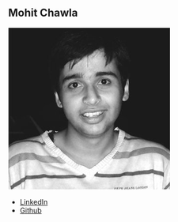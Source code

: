 Mohit Chawla
------------

![](photos/mohit-chawla.jpg)

* [LinkedIn](https://www.linkedin.com/in/mohshia23)
* [Github](https://github.com/mohit-chawla)
